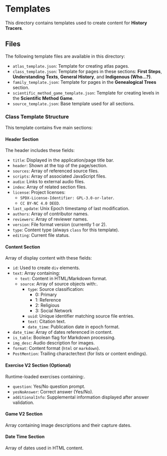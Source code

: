 # Templates

This directory contains templates used to create content for **History Tracers**.

## Files

The following template files are available in this directory:

- `atlas_template.json`: Template for creating atlas pages.
- `class_template.json`: Template for pages in these sections: **First Steps**, **Understanding Texts**, **General History**, and **Indigenous (Who...?)**.
- `family_template.json`: Template for pages in the **Genealogical Trees** section.
- `scientific_method_game_template.json`: Template for creating levels in the **Scientific Method Game**.
- `source_template.json`: Base template used for all sections.

### Class Template Structure

This template contains five main sections:

#### Header Section

The header includes these fields:

- `title`: Displayed in the application/page title bar.
- `header`: Shown at the top of the page/section.
- `sources`: Array of referenced source files.
- `scripts`: Array of associated JavaScript files.
- `audio`: Links to external audio files.
- `index`: Array of related section files.
- `license`: Project licenses:
  - `SPDX-License-Identifier: GPL-3.0-or-later`.
  - `CC BY-NC 4.0 DEED`.
- `last_update`: Unix Epoch timestamp of last modification.
- `authors`: Array of contributor names.
- `reviewers`: Array of reviewer names.
- `version`: File format version (currently 1 or 2).
- `type`: Content type (always `class` for this template).
- `editing`: Current file status.

#### Content Section

Array of display content with these fields:

- `id`: Used to create `div` elements.
- `text`: Array containing:
  - `text`: Content in HTML/Markdown format.
  - `source`: Array of source objects with:.
    - `type`: Source classification:
      - 0: Primary
      - 1: Reference
      - 2: Religious
      - 3: Social Network
    - `uuid`: Unique identifier matching source file entries.
    - `text`: Citation text.
    - `date_time`: Publication date in epoch format.
- `date_time`: Array of dates referenced in content.
- `is_table`: Boolean flag for Markdown processing.
- `img_desc`: Audio description for images.
- `format`: Content format (`html` or `markdown`).
- `PostMention`: Trailing character/text (for lists or content endings).

#### Exercise V2 Section (Optional)

Runtime-loaded exercises containing:.

- `question`: Yes/No question prompt.
- `yesNoAnswer`: Correct answer (Yes/No).
- `additionalInfo`: Supplemental information displayed after answer validation.

#### Game V2 Section

Array containing image descriptions and their capture dates.

#### Date Time Section

Array of dates used in HTML content.
